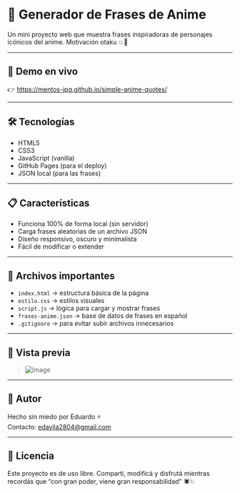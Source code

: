 # 🎌 Generador de Frases de Anime

Un mini proyecto web que muestra frases inspiradoras de personajes icónicos del anime. Motivación otaku 💥🍙

---

## 🚀 Demo en vivo

👉  https://mentos-jpg.github.io/simple-anime-quotes/ 

---

## 🛠️ Tecnologías

- HTML5
- CSS3
- JavaScript (vanilla)
- GitHub Pages (para el deploy)
- JSON local (para las frases)

---

## 📋 Características

- Funciona 100% de forma local (sin servidor)
- Carga frases aleatorias de un archivo JSON
- Diseño responsivo, oscuro y minimalista
- Fácil de modificar o extender

---

## 📂 Archivos importantes

- `index.html` → estructura básica de la página
- `estilo.css` → estilos visuales
- `script.js` → lógica para cargar y mostrar frases
- `frases-anime.json` → base de datos de frases en español
- `.gitignore` → para evitar subir archivos innecesarios

---

## 📸 Vista previa

> ![image](https://github.com/user-attachments/assets/b1aa26eb-2b51-4642-a079-f0d5e4a93940)

---

## 💬 Autor

Hecho sin miedo por Eduardo ⚡  
Contacto: edavila2804@gmail.com

---

## 🧠 Licencia

Este proyecto es de uso libre. Compartí, modificá y disfrutá mientras recordás que “con gran poder, viene gran responsabilidad” 🕷️✨
